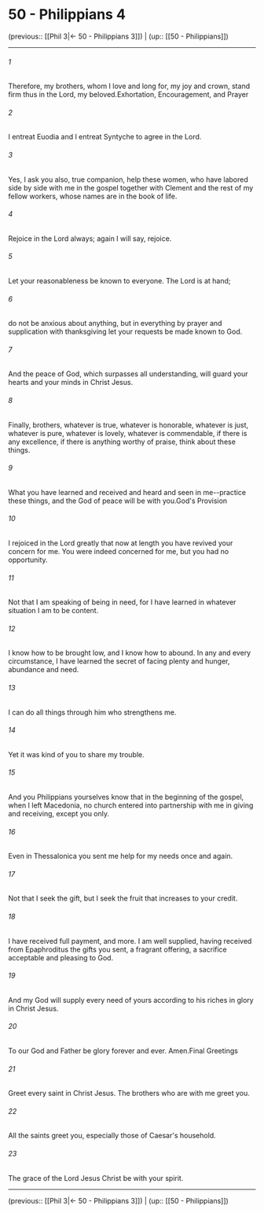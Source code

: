 # 50 - Philippians 4

(previous:: [[Phil 3|← 50 - Philippians 3]]) | (up:: [[50 - Philippians]])

***


###### 1 
Therefore, my brothers, whom I love and long for, my joy and crown, stand firm thus in the Lord, my beloved.Exhortation, Encouragement, and Prayer 

###### 2 
I entreat Euodia and I entreat Syntyche to agree in the Lord. 

###### 3 
Yes, I ask you also, true companion, help these women, who have labored side by side with me in the gospel together with Clement and the rest of my fellow workers, whose names are in the book of life. 

###### 4 
Rejoice in the Lord always; again I will say, rejoice. 

###### 5 
Let your reasonableness be known to everyone. The Lord is at hand; 

###### 6 
do not be anxious about anything, but in everything by prayer and supplication with thanksgiving let your requests be made known to God. 

###### 7 
And the peace of God, which surpasses all understanding, will guard your hearts and your minds in Christ Jesus. 

###### 8 
Finally, brothers, whatever is true, whatever is honorable, whatever is just, whatever is pure, whatever is lovely, whatever is commendable, if there is any excellence, if there is anything worthy of praise, think about these things. 

###### 9 
What you have learned and received and heard and seen in me--practice these things, and the God of peace will be with you.God's Provision 

###### 10 
I rejoiced in the Lord greatly that now at length you have revived your concern for me. You were indeed concerned for me, but you had no opportunity. 

###### 11 
Not that I am speaking of being in need, for I have learned in whatever situation I am to be content. 

###### 12 
I know how to be brought low, and I know how to abound. In any and every circumstance, I have learned the secret of facing plenty and hunger, abundance and need. 

###### 13 
I can do all things through him who strengthens me. 

###### 14 
Yet it was kind of you to share my trouble. 

###### 15 
And you Philippians yourselves know that in the beginning of the gospel, when I left Macedonia, no church entered into partnership with me in giving and receiving, except you only. 

###### 16 
Even in Thessalonica you sent me help for my needs once and again. 

###### 17 
Not that I seek the gift, but I seek the fruit that increases to your credit. 

###### 18 
I have received full payment, and more. I am well supplied, having received from Epaphroditus the gifts you sent, a fragrant offering, a sacrifice acceptable and pleasing to God. 

###### 19 
And my God will supply every need of yours according to his riches in glory in Christ Jesus. 

###### 20 
To our God and Father be glory forever and ever. Amen.Final Greetings 

###### 21 
Greet every saint in Christ Jesus. The brothers who are with me greet you. 

###### 22 
All the saints greet you, especially those of Caesar's household. 

###### 23 
The grace of the Lord Jesus Christ be with your spirit.

***

(previous:: [[Phil 3|← 50 - Philippians 3]]) | (up:: [[50 - Philippians]])
